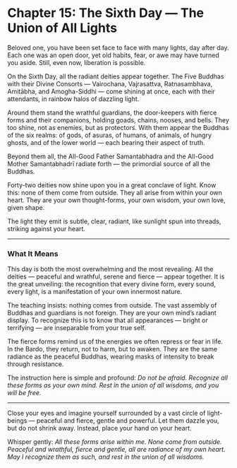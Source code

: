 # Chapter 15: The Sixth Day — The Union of All Lights

Beloved one, you have been set face to face with many lights, day after day. Each one was an open door, yet old habits, fear, or awe may have turned you aside. Still, even now, liberation is possible.

On the Sixth Day, all the radiant deities appear together. The Five Buddhas with their Divine Consorts — Vairochana, Vajrasattva, Ratnasambhava, Amitābha, and Amogha-Siddhi — come shining at once, each with their attendants, in rainbow halos of dazzling light.

Around them stand the wrathful guardians, the door-keepers with fierce forms and their companions, holding goads, chains, nooses, and bells. They too shine, not as enemies, but as protectors. With them appear the Buddhas of the six realms: of gods, of asuras, of humans, of animals, of hungry ghosts, and of the lower world — each bearing their aspect of truth.

Beyond them all, the All-Good Father Samantabhadra and the All-Good Mother Samantabhadrī radiate forth — the primordial source of all the Buddhas.

Forty-two deities now shine upon you in a great conclave of light. Know this: none of them come from outside. They all arise from within your own heart. They are your own thought-forms, your own wisdom, your own love, given shape.

The light they emit is subtle, clear, radiant, like sunlight spun into threads, striking against your heart.

---

### What It Means

This day is both the most overwhelming and the most revealing. All the deities — peaceful and wrathful, serene and fierce — appear together. It is the great unveiling: the recognition that every divine form, every sound, every light, is a manifestation of your own innermost nature.

The teaching insists: nothing comes from outside. The vast assembly of Buddhas and guardians is not foreign. They are your own mind’s radiant display. To recognize this is to know that all appearances — bright or terrifying — are inseparable from your true self.

The fierce forms remind us of the energies we often repress or fear in life. In the Bardo, they return, not to harm, but to awaken. They are the same radiance as the peaceful Buddhas, wearing masks of intensity to break through resistance.

The instruction here is simple and profound: *Do not be afraid. Recognize all these forms as your own mind. Rest in the union of all wisdoms, and you will be free.*

---

Close your eyes and imagine yourself surrounded by a vast circle of light-beings — peaceful and fierce, gentle and powerful. Let them dazzle you, but do not shrink away. Instead, place your hand on your heart.

Whisper gently:
*All these forms arise within me.
None come from outside.
Peaceful and wrathful, fierce and gentle,
all are radiance of my own heart.
May I recognize them as such,
and rest in the union of all wisdoms.*
